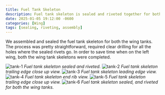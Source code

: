 ```yaml
---
title: Fuel Tank Skeleton
description: Fuel tank skeleton is sealed and riveted together for both the tanks.
date: 2025-01-05 19:12:00 -0600
categories: [Wing]
tags: [sealing, riveting, assembly]
---
```


We assembled and sealed the fuel tank skeleton for both the wing tanks. The process was pretty straightforward, required clear drilling for all the holes where the sealed rivets go. In order to save time when on the left wing, both the wing tank skeletons were completed.

![tank-1](/assets/img/posts/wing/fuel-tank-skeleton-1.jpg)
_Fuel tank skeleton sealed and riveted._
![tank-2](/assets/img/posts/wing/fuel-tank-skeleton-2.jpg)
_Fuel tank skeleton trailing edge close up view._
![tank-3](/assets/img/posts/wing/fuel-tank-skeleton-3.jpg)
_Fuel tank skeleton leading edge view._
![tank-4](/assets/img/posts/wing/fuel-tank-skeleton-4.jpg)
_Fuel tank skeleton end rib view._
![tank-5](/assets/img/posts/wing/fuel-tank-skeleton-5.jpg)
_Fuel tank skeleton trailing edge close up view._
![tank-6](/assets/img/posts/wing/fuel-tank-skeleton-6.jpg)
_Fuel tank skeleton sealed, and riveted for both the wing tanks._
